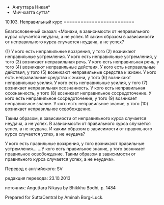 * Ангуттара Никая*
* Миччхатта сутта*

10\.103\. Неправильный курс
\=\=\=\=\=\=\=\=\=\=\=\=\=\=\=\=\=\=\=\=\=\=\=\=\=

Благословенный сказал: «Монахи, в зависимости от неправильного курса случается неудача, а не успех\. И каким образом в зависимости от неправильного курса случается неудача, а не успех?

\(1\) У кого есть неправильные воззрения, у того \(2\) возникают неправильные устремления\. У кого есть неправильные устремления, у того \(3\) возникает неправильная речь\. У кого есть неправильная речь, у того \(4\) возникают неправильные действия\. У кого есть неправильные действия, у того \(5\) возникают неправильные средства к жизни\. У кого есть неправильные средства к жизни, у того \(6\) возникают неправильные усилия\. У кого есть неправильные усилия, у того \(7\) возникает неправильная осознанность\. У кого есть неправильная осознанность, у того \(8\) возникает неправильное сосредоточение\. У кого есть неправильное сосредоточение, у того \(9\) возникает неправильное знание\. У кого есть неправильное знание, у того \(10\) возникает неправильное освобождение\.

Таким образом, в зависимости от неправильного курса случается неудача, а не успех\. В зависимости от правильного курса случается успех, а не неудача\. И каким образом в зависимости от правильного курса случается успех, а не неудача?

У кого есть правильные воззрения, у того возникают правильные устремления… …У кого есть правильное знание, у того возникает правильное освобождение\. Таким образом в зависимости от правильного курса случается успех, а не неудача»\.

Перевод с английского: SV

редакция перевода: 23\.10\.2013

источник: Anguttara Nikaya by Bhikkhu Bodhi, p\. 1484

Prepared for SuttaCentral by Aminah Borg\-Luck\.